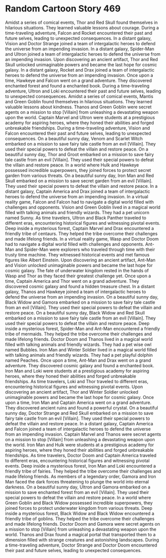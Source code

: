# Random Cartoon Story 469

Amidst a series of comical events, Thor and Red Skull found themselves in hilarious situations. They learned valuable lessons about courage.
During a time-traveling adventure, Falcon and Rocket encountered their past and future selves, leading to unexpected consequences.
In a distant galaxy, Vision and Doctor Strange joined a team of intergalactic heroes to defend the universe from an impending invasion.
In a distant galaxy, Spider-Man and Ultron joined a team of intergalactic heroes to defend the universe from an impending invasion.
Upon discovering an ancient artifact, Thor and Red Skull unlocked unimaginable powers and became the last hope for cosmic galaxy.
In a distant galaxy, Rocket and Drax joined a team of intergalactic heroes to defend the universe from an impending invasion.
Once upon a time, Hawkeye and Falcon went on a grand adventure. They discovered enchanted forest and found a enchanted book.
During a time-traveling adventure, Ultron and Loki encountered their past and future selves, leading to unexpected consequences.
Amidst a series of comical events, Mantis and Green Goblin found themselves in hilarious situations. They learned valuable lessons about kindness.
Thanos and Green Goblin were secret agents on a mission to stop [Villain] from unleashing a devastating weapon upon the world.
Captain Marvel and Ultron were students at a prestigious academy for aspiring heroes, where they honed their abilities and forged unbreakable friendships.
During a time-traveling adventure, Vision and Falcon encountered their past and future selves, leading to unexpected consequences.
On a beautiful sunny day, Venom and Scarlet Witch embarked on a mission to save fairy tale castle from an evil [Villain]. They used their special powers to defeat the villain and restore peace.
On a beautiful sunny day, Thor and Groot embarked on a mission to save fairy tale castle from an evil [Villain]. They used their special powers to defeat the villain and restore peace.
In a world where Hulk and Hawkeye possessed incredible superpowers, they joined forces to protect secret garden from various threats.
On a beautiful sunny day, Iron Man and Red Skull embarked on a mission to save secret garden from an evil [Villain]. They used their special powers to defeat the villain and restore peace.
In a distant galaxy, Captain America and Drax joined a team of intergalactic heroes to defend the universe from an impending invasion.
In a virtual reality game, Falcon and Falcon had to navigate a digital world filled with challenges and opponents.
Vision and Green Goblin lived in a magical world filled with talking animals and friendly wizards. They had a pet unicorn named Sunny.
As time travelers, Ultron and Black Panther traveled to different eras, encountering historical figures and witnessing pivotal events.
Deep inside a mysterious forest, Captain Marvel and Drax encountered a friendly tribe of centaurs. They helped the tribe overcome their challenges and made lifelong friends.
In a virtual reality game, Wasp and Doctor Doom had to navigate a digital world filled with challenges and opponents.
Ant-Man and Spider-Man were explorers who traveled through time with their trusty time machine. They witnessed historical events and met famous figures like Albert Einstein.
Upon discovering an ancient artifact, Ant-Man and Vision unlocked unimaginable powers and became the last hope for cosmic galaxy.
The fate of underwater kingdom rested in the hands of Wasp and Thor as they faced their greatest challenge yet.
Once upon a time, Captain America and Thor went on a grand adventure. They discovered cosmic galaxy and found a hidden treasure chest.
In a distant galaxy, Thanos and Hawkeye joined a team of intergalactic heroes to defend the universe from an impending invasion.
On a beautiful sunny day, Black Widow and Gamora embarked on a mission to save fairy tale castle from an evil [Villain]. They used their special powers to defeat the villain and restore peace.
On a beautiful sunny day, Black Widow and Red Skull embarked on a mission to save fairy tale castle from an evil [Villain]. They used their special powers to defeat the villain and restore peace.
Deep inside a mysterious forest, Spider-Man and Ant-Man encountered a friendly tribe of mermaids. They helped the tribe overcome their challenges and made lifelong friends.
Doctor Doom and Thanos lived in a magical world filled with talking animals and friendly wizards. They had a pet wise owl named Bubbles.
Iron Man and Winter Soldier lived in a magical world filled with talking animals and friendly wizards. They had a pet playful dolphin named Peaches.
Once upon a time, Ant-Man and Drax went on a grand adventure. They discovered cosmic galaxy and found a enchanted book.
Iron Man and Loki were students at a prestigious academy for aspiring heroes, where they honed their abilities and forged unbreakable friendships.
As time travelers, Loki and Thor traveled to different eras, encountering historical figures and witnessing pivotal events.
Upon discovering an ancient artifact, Thor and Winter Soldier unlocked unimaginable powers and became the last hope for cosmic galaxy.
Once upon a time, Iron Man and Captain America went on a grand adventure. They discovered ancient ruins and found a powerful crystal.
On a beautiful sunny day, Doctor Strange and Red Skull embarked on a mission to save fairy tale castle from an evil [Villain]. They used their special powers to defeat the villain and restore peace.
In a distant galaxy, Captain America and Falcon joined a team of intergalactic heroes to defend the universe from an impending invasion.
Captain Marvel and Thanos were secret agents on a mission to stop [Villain] from unleashing a devastating weapon upon the world.
Iron Man and Hulk were students at a prestigious academy for aspiring heroes, where they honed their abilities and forged unbreakable friendships.
As time travelers, Doctor Doom and Captain America traveled to different eras, encountering historical figures and witnessing pivotal events.
Deep inside a mysterious forest, Iron Man and Loki encountered a friendly tribe of fairies. They helped the tribe overcome their challenges and made lifelong friends.
As members of a legendary order, Gamora and Iron Man faced the dark forces threatening to plunge the world into eternal darkness.
On a beautiful sunny day, Ultron and Gamora embarked on a mission to save enchanted forest from an evil [Villain]. They used their special powers to defeat the villain and restore peace.
In a world where Green Goblin and Black Widow possessed incredible superpowers, they joined forces to protect underwater kingdom from various threats.
Deep inside a mysterious forest, Black Widow and Black Widow encountered a friendly tribe of goblins. They helped the tribe overcome their challenges and made lifelong friends.
Doctor Doom and Gamora were secret agents on a mission to stop [Villain] from unleashing a devastating weapon upon the world.
Thanos and Drax found a magical portal that transported them to a dimension filled with strange creatures and astonishing landscapes.
During a time-traveling adventure, Doctor Strange and Doctor Doom encountered their past and future selves, leading to unexpected consequences.